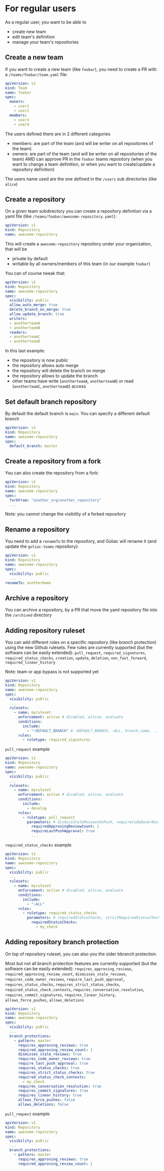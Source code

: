 # For regular users

As a regular user, you want to be able to
- create new team
- edit team's definition
- manage your team's repositories

## Create a new team

If you want to create a new team (like `foobar`), you need to create a PR with a `/teams/foobar/team.yaml` file:

```yaml
apiVersion: v1
kind: Team
name: foobar
spec:
  owners:
    - user1
    - user2
  members:
    - user3
    - user4
```

The users defined there are in 2 different categories
- members: are part of the team (and will be writer on all repositories of the team)
- owners: are part of the team (and will be writer on all repositories of the team) AMD can approve PR in the `foobar` teams repository (when you want to change a team definition, or when you want to create/update a repository definition)

The users name used are the one defined in the `/users` sub directories (like `alice`)

## Create a repository

On a given team subdirectory you can create a repository definition via a yaml file (like `/teams/foobar/awesome-repository.yaml`):

```yaml
apiVersion: v1
kind: Repository
name: awesome-repository
```

This will create a `awesome-repository` repository under your organization, that will be
- private by default
- writable by all owners/members of this team (in our example `foobar`)

You can of course tweak that:

```yaml
apiVersion: v1
kind: Repository
name: awesome-repository
spec:
  visibility: public
  allow_auto_merge: true
  delete_branch_on_merge: true
  allow_update_branch: true
  writers:
  - anotherteamA
  - anotherteamB
  readers:
  - anotherteamC
  - anotherteamD
```

In this last example:
- the repository is now public
- the repository allows auto merge
- the repository will delete the branch on merge
- the repository allows to update the branch
- other teams have write (`anotherteamA`, `anotherteamB`) or read (`anotherteamC`, `anotherteamD`) access

## Set default branch repository

By default the default branch is `main`.
You can specify a different default branch

```yaml
apiVersion: v1
kind: Repository
name: awesome-repository
spec:
  default_branch: master
```

## Create a repository from a fork

You can also create the repository from a fork:

```yaml
apiVersion: v1
kind: Repository
name: awesome-repository
spec:
  forkFrom: "another_org/another_repository"
  ...
```

Note: you cannot change the visibility of a forked repository


## Rename a repository

You need to add a `renameTo` to the repository, and Goliac will rename it (and update the `goliac-teams` repository):

```yaml
apiVersion: v1
kind: Repository
name: awesome-repository
spec:
  visibility: public
  ...
renameTo: anotherName
```


## Archive a repository

You can archive a repository, by a PR that move the yaml repository file into the `/archived` directory

## Adding repository ruleset

You can add different rules on a specific repository (like branch protection) using the new Github rulesets.
Few rules are currently supported (but the software can be easily extended): `pull_request`, `required_signatures`, `required_status_checks`, `creation`, `update`, `deletion`, `non_fast_forward`, `required_linear_history`

Note: team or app bypass is not supported yet

```yaml
apiVersion: v1
kind: Repository
name: awesome-repository
spec:
  visibility: public
  ...
  rulesets:
    - name: myruleset
      enforcement: active # disabled, active, evaluate
      conditions:
        include: 
          - "~DEFAULT_BRANCH" # ~DEFAULT_BRANCH, ~ALL, branch_name, ...
      rules:
        - ruletype: required_signatures
```

`pull_request` example

```yaml
apiVersion: v1
kind: Repository
name: awesome-repository
spec:
  visibility: public
  ...
  rulesets:
    - name: myruleset
      enforcement: active # disabled, active, evaluate
      conditions:
        include: 
          - develop
      rules:
        - ruletype: pull_request
          parameters: # dismissStaleReviewsOnPush, requireCodeOwnerReview, requiredApprovingReviewCount, requiredReviewThreadResolution, requireLastPushApproval
            requiredApprovingReviewCount: 1
            requireLastPushApproval: true
            ...
```

`required_status_checks` example

```yaml
apiVersion: v1
kind: Repository
name: awesome-repository
spec:
  visibility: public
  ...
  rulesets:
    - name: myruleset
      enforcement: active # disabled, active, evaluate
      conditions:
        include: 
          - "~ALL"
      rules:
        - ruletype: required_status_checks
          parameters: # requiredStatusChecks, strictRequiredStatusChecksPolicy
            requiredStatusChecks:
              - my_check
```

## Adding repository branch protection

On top of repository ruleset, you can also you the older bbranch protection.

Most but not all branch protection features are currently supported (but the software can be easily extended): `requires_approving_reviews`, `required_approving_review_count`, `dismisses_stale_reviews`, `requires_code_owner_reviews`, `require_last_push_approval`, `requires_status_checks`, `requires_strict_status_checks`, `required_status_check_contexts`, `requires_conversation_resolution`, `requires_commit_signatures`, `requires_linear_history`, `allows_force_pushes`, `allows_deletions`


```yaml
apiVersion: v1
kind: Repository
name: awesome-repository
spec:
  visibility: public
  ...
  branch_protections:
    - pattern: master
      requires_approving_reviews: true
      required_approving_review_count: 1
      dismisses_stale_reviews: true
      requires_code_owner_reviews: true
      require_last_push_approval: true
      requires_status_checks: true
      requires_strict_status_checks: true
      required_status_check_contexts:
        - my_check
      requires_conversation_resolution: true
      requires_commit_signatures: true
      requires_linear_history: true
      allows_force_pushes: false
      allows_deletions: false
```

`pull_request` example

```yaml
apiVersion: v1
kind: Repository
name: awesome-repository
spec:
  visibility: public
  ...
  branch_protections:
    - pattern: master
      requires_approving_reviews: true
      required_approving_review_count: 1
```
